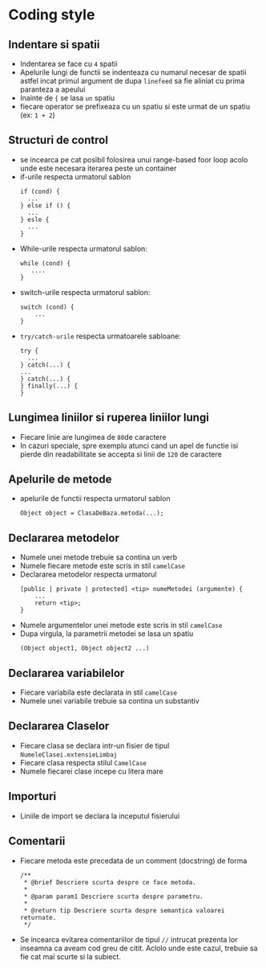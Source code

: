 Coding style
============


Indentare si spatii
-------------------

* Indentarea se face cu `4` spatii
* Apelurile lungi de functii se indenteaza cu numarul necesar de
  spatii astfel incat primul argument de dupa `linefeed` sa
  fie aliniat cu prima paranteza a apeului
* Inainte de `{` se lasa `un` spatiu
* fiecare operator se prefixeaza cu un spatiu si este urmat de un spatiu
  (ex: `1 + 2`)

Structuri de control
--------------------
* se incearca pe cat posibil folosirea unui range-based foor loop acolo
  unde este necesara iterarea peste un container
* if-urile respecta urmatorul sablon
  ```
  if (cond) {
    ...
  } else if () {
    ...
  } esle {
    ...
  }
  ```
* While-urile respecta urmatorul sablon:
  ```
  while (cond) {
     ....
  }

  ```
* switch-urile respecta urmatorul sablon:
  ```
  switch (cond) {
      ...
  }

  ```
* `try/catch-urile` respecta urmatoarele sabloane:
  ```
  try {
    ...
  } catch(...) {
  ...
  } catch(...) {
  } finally(...) {
  }
  ```

Lungimea liniilor si ruperea liniilor lungi
-------------------------------------------
* Fiecare linie are lungimea de `80`de caractere
* In cazuri speciale, spre exemplu atunci cand un apel de functie isi pierde
  din readabilitate se accepta si linii de `120` de caractere


Apelurile de metode
--------------------
* apelurile de functii respecta urmatorul sablon
  ```
  Object object = ClasaDeBaza.metoda(...);
  ```

Declararea metodelor
--------------------
* Numele unei metode trebuie sa contina un verb
* Numele fiecare metode este scris in stil `camelCase`
* Declararea metodelor respecta urmatorul
  ```
  [public | private | protected] <tip> numeMetodei (argumente) {
      ...
      return <tip>;
  }

  ```
* Numele argumentelor unei metode este scris in stil `camelCase`
* Dupa virgula, la parametrii metodei se lasa un spatiu 
  ```
  (Object object1, Object object2 ...)
  ```

Declararea variabilelor
-----------------------
* Fiecare variabila este declarata in stil `camelCase`
* Numele unei variabile trebuie sa contina un substantiv

Declararea Claselor
-------------------
* Fiecare clasa se declara intr-un fisier de tipul `NumeleClasei.extensieLimbaj`
* Fiecare clasa respecta stilul `CamelCase`
* Numele fiecarei clase incepe cu litera mare


Importuri
---------
* Liniile de import se declara la inceputul fisierului

Comentarii
----------
* Fiecare metoda este precedata de un comment (docstring) de forma
  ```
  /**
   * @brief Descriere scurta despre ce face metoda.
   *
   * @param param1 Descriere scurta despre parametru.
   *
   * @return tip Descriere scurta despre semantica valoarei returnate.
   */
  ```
* Se incearca evitarea comentariilor de tipul `//` intrucat prezenta lor
  inseamna ca aveam cod greu de citit. Aclolo unde este cazul, trebuie sa
  fie cat mai scurte si la subiect.






